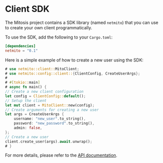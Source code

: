# Client SDK

The Mitosis project contains a SDK library (named `netmito`) that you can use to create your own client programmatically.

To use the SDK, add the following to your `Cargo.toml`:

```toml
[dependencies]
netmito = "0.1"
```

Here is a simple example of how to create a new user using the SDK:

```rust
# use netmito::client::MitoClient;
# use netmito::config::client::{ClientConfig, CreateUserArgs};
# 
# #[tokio::main]
# async fn main() {
// Create a new client configuration
let config = ClientConfig::default();
// Setup the client
let mut client = MitoClient::new(config);
// Create arguments for creating a new user
let args = CreateUserArgs {
    username: "new_user".to_string(),
    password: "new_password".to_string(),
    admin: false,
};
// Create a new user
client.create_user(args).await.unwrap();
# }
```

For more details, please refer to the [API documentation](https://docs.rs/netmito).
